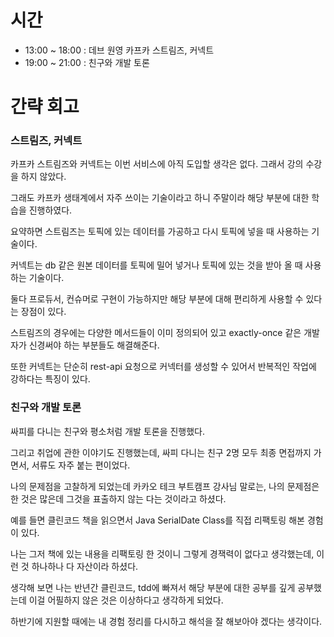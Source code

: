 # 시간
- 13:00 ~ 18:00 : 데브 원영 카프카 스트림즈, 커넥트
- 19:00 ~ 21:00 : 친구와 개발 토론

# 간략 회고

### 스트림즈, 커넥트

카프카 스트림즈와 커넥트는 이번 서비스에 아직 도입할 생각은 없다. 그래서 강의 수강을 하지 않았다.

그래도 카프카 생태계에서 자주 쓰이는 기술이라고 하니 주말이라 해당 부분에 대한 학습을 진행하였다.

요약하면 스트림즈는 토픽에 있는 데이터를 가공하고 다시 토픽에 넣을 때 사용하는 기술이다.

커넥트는 db 같은 원본 데이터를 토픽에 밀어 넣거나 토픽에 있는 것을 받아 올 때 사용하는 기술이다.

둘다 프로듀서, 컨슈머로 구현이 가능하지만 해당 부분에 대해 편리하게 사용할 수 있다는 장점이 있다.

스트림즈의 경우에는 다양한 메서드들이 이미 정의되어 있고 exactly-once 같은 개발자가 신경써야 하는 부분들도 해결해준다.

또한 커넥트는 단순히 rest-api 요청으로 커넥터를 생성할 수 있어서 반복적인 작업에 강하다는 특징이 있다.

### 친구와 개발 토론

싸피를 다니는 친구와 평소처럼 개발 토론을 진행했다.

그리고 취업에 관한 이야기도 진행했는데, 싸피 다니는 친구 2명 모두 최종 면접까지 가면서, 서류도 자주 붙는 편이었다.

나의 문제점을 고찰하게 되었는데 카카오 테크 부트캠프 강사님 말로는, 나의 문제점은 한 것은 많은데 그것을 표출하지 않는 다는 것이라고 하셨다.

예를 들면 클린코드 책을 읽으면서 Java SerialDate Class를 직접 리팩토링 해본 경험이 있다.

나는 그저 책에 있는 내용을 리팩토링 한 것이니 그렇게 경잭력이 없다고 생각했는데, 이런 것 하나하나 다 자산이라 하셨다.

생각해 보면 나는 반년간 클린코드, tdd에 빠져서 해당 부분에 대한 공부를 깊게 공부했는데 이걸 어필하지 않은 것은 이상하다고 생각하게 되었다.

하반기에 지원할 때에는 내 경험 정리를 다시하고 해석을 잘 해보아야 겠다는 생각이다.